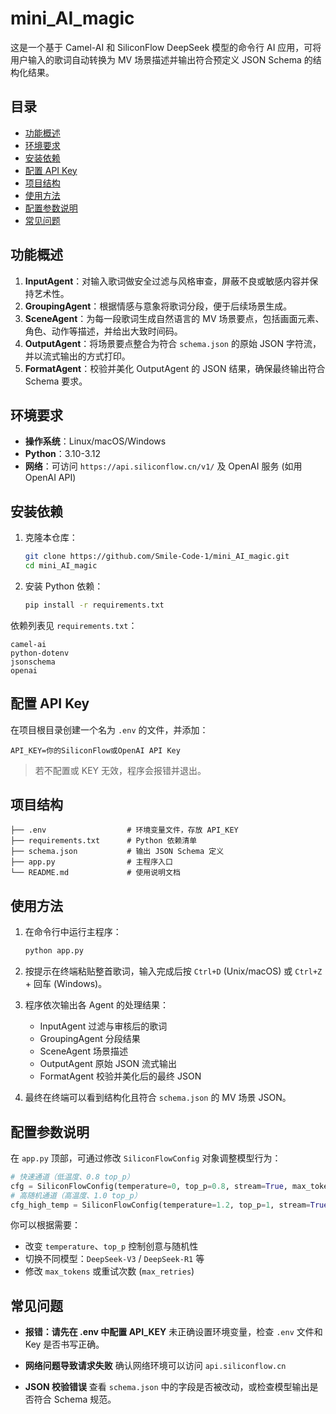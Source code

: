 # mini\_AI\_magic

这是一个基于 Camel-AI 和 SiliconFlow DeepSeek 模型的命令行 AI 应用，可将用户输入的歌词自动转换为 MV 场景描述并输出符合预定义 JSON Schema 的结构化结果。

## 目录

* [功能概述](#功能概述)
* [环境要求](#环境要求)
* [安装依赖](#安装依赖)
* [配置 API Key](#配置-api-key)
* [项目结构](#项目结构)
* [使用方法](#使用方法)
* [配置参数说明](#配置参数说明)
* [常见问题](#常见问题)

## 功能概述

1. **InputAgent**：对输入歌词做安全过滤与风格审查，屏蔽不良或敏感内容并保持艺术性。
2. **GroupingAgent**：根据情感与意象将歌词分段，便于后续场景生成。
3. **SceneAgent**：为每一段歌词生成自然语言的 MV 场景要点，包括画面元素、角色、动作等描述，并给出大致时间码。
4. **OutputAgent**：将场景要点整合为符合 `schema.json` 的原始 JSON 字符流，并以流式输出的方式打印。
5. **FormatAgent**：校验并美化 OutputAgent 的 JSON 结果，确保最终输出符合 Schema 要求。

## 环境要求

* **操作系统**：Linux/macOS/Windows
* **Python**：3.10-3.12
* **网络**：可访问 `https://api.siliconflow.cn/v1/` 及 OpenAI 服务 (如用 OpenAI API)

## 安装依赖

1. 克隆本仓库：

   ```bash
   git clone https://github.com/Smile-Code-1/mini_AI_magic.git
   cd mini_AI_magic
   ```
2. 安装 Python 依赖：

   ```bash
   pip install -r requirements.txt  
   ```

依赖列表见 `requirements.txt`：

```text
camel-ai
python-dotenv
jsonschema
openai
```

## 配置 API Key

在项目根目录创建一个名为 `.env` 的文件，并添加：

```dotenv
API_KEY=你的SiliconFlow或OpenAI API Key
```

> 若不配置或 KEY 无效，程序会报错并退出。

## 项目结构

```plain
├── .env                  # 环境变量文件，存放 API_KEY
├── requirements.txt      # Python 依赖清单
├── schema.json           # 输出 JSON Schema 定义
├── app.py                # 主程序入口
└── README.md             # 使用说明文档
```

## 使用方法

1. 在命令行中运行主程序：

   ```bash
   python app.py
   ```

2. 按提示在终端粘贴整首歌词，输入完成后按 `Ctrl+D` (Unix/macOS) 或 `Ctrl+Z` + 回车 (Windows)。

3. 程序依次输出各 Agent 的处理结果：

   * InputAgent 过滤与审核后的歌词
   * GroupingAgent 分段结果
   * SceneAgent 场景描述
   * OutputAgent 原始 JSON 流式输出
   * FormatAgent 校验并美化后的最终 JSON

4. 最终在终端可以看到结构化且符合 `schema.json` 的 MV 场景 JSON。

## 配置参数说明

在 `app.py` 顶部，可通过修改 `SiliconFlowConfig` 对象调整模型行为：

```python
# 快速通道（低温度、0.8 top_p）
cfg = SiliconFlowConfig(temperature=0, top_p=0.8, stream=True, max_tokens=8192)
# 高随机通道（高温度、1.0 top_p）
cfg_high_temp = SiliconFlowConfig(temperature=1.2, top_p=1, stream=True, max_tokens=8192)
```

你可以根据需要：

* 改变 `temperature`、`top_p` 控制创意与随机性
* 切换不同模型：`DeepSeek-V3` / `DeepSeek-R1` 等
* 修改 `max_tokens` 或重试次数 (`max_retries`)

## 常见问题

* **报错：请先在 .env 中配置 API\_KEY**
  未正确设置环境变量，检查 `.env` 文件和 Key 是否书写正确。

* **网络问题导致请求失败**
  确认网络环境可以访问 `api.siliconflow.cn`

* **JSON 校验错误**
  查看 `schema.json` 中的字段是否被改动，或检查模型输出是否符合 Schema 规范。
